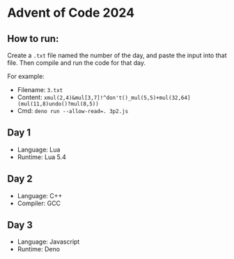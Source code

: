 # Advent of Code 2024

## How to run:

Create a `.txt` file named the number of the day, and paste the input into that file. Then compile and run the code for that day.

For example:

* Filename: `3.txt`
* Content: `xmul(2,4)&mul[3,7]!^don't()_mul(5,5)+mul(32,64](mul(11,8)undo()?mul(8,5))`
* Cmd: `deno run --allow-read=. 3p2.js`

## Day 1

* Language: Lua
* Runtime: Lua 5.4

## Day 2

* Language: C++
* Compiler: GCC

## Day 3

* Language: Javascript
* Runtime: Deno
